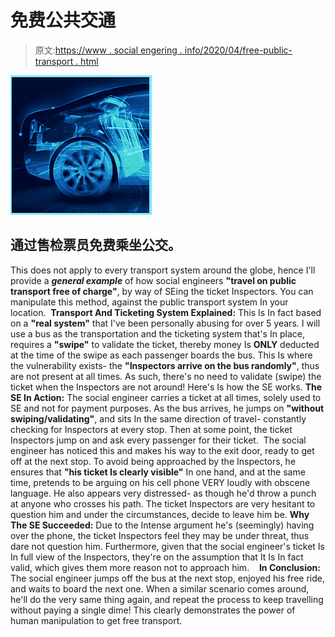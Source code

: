 # 免费公共交通

> 原文:[https://www . social engering . info/2020/04/free-public-transport . html](https://www.socialengineering.info/2020/04/free-public-transport.html)

[![](img/1ef3c5184d28e4e6091a9a97bfa24f71.png)](https://1.bp.blogspot.com/-w1e9qOL5O-0/Xpc2dUnCtVI/AAAAAAAAjwU/M71Ef_SXdnAGxTV1txBcW0-E6BdyvNFgwCLcBGAsYHQ/s1600/Social%2BEngineering%2BTickets.%2Bwww.socialengineers.net.jpg)

## **通过售检票员免费乘坐公交。**

This does not apply to every transport system around the globe, hence I'll provide a ***general example*** of how social engineers **"travel on public transport free of charge"**, by way of SEing the ticket Inspectors. You can manipulate this method, against the public transport system In your location. 
  **Transport And Ticketing System Explained:**
  This Is In fact based on a **"real system"** that I've been personally abusing for over 5 years. I will use a bus as the transportation and the ticketing system that's In place, requires a **"swipe"** to validate the ticket, thereby money Is **ONLY** deducted at the time of the swipe as each passenger boards the bus. This Is where the vulnerability exists- the **"Inspectors arrive on the bus randomly"**, thus are not present at all times. As such, there's no need to validate (swipe) the ticket when the Inspectors are not around! Here's Is how the SE works.
  **The SE In Action:**
  The social engineer carries a ticket at all times, solely used to SE and not for payment purposes. As the bus arrives, he jumps on **"without swiping/validating"**, and sits In the same direction of travel- constantly checking for Inspectors at every stop. Then at some point, the ticket Inspectors jump on and ask every passenger for their ticket. 
  The social engineer has noticed this and makes his way to the exit door, ready to get off at the next stop. To avoid being approached by the Inspectors, he ensures that **"his ticket Is clearly visible"** In one hand, and at the same time, pretends to be arguing on his cell phone VERY loudly with obscene language. He also appears very distressed- as though he'd throw a punch at anyone who crosses his path. The ticket Inspectors are very hesitant to question him and under the circumstances, decide to leave him be.
  **Why The SE Succeeded:**
  Due to the Intense argument he's (seemingly) having over the phone, the ticket Inspectors feel they may be under threat, thus dare not question him. Furthermore, given that the social engineer's ticket Is In full view of the Inspectors, they're on the assumption that It Is In fact valid, which gives them more reason not to approach him.   
  **In Conclusion:**
  The social engineer jumps off the bus at the next stop, enjoyed his free ride, and waits to board the next one. When a similar scenario comes around, he'll do the very same thing again, and repeat the process to keep travelling without paying a single dime! This clearly demonstrates the power of human manipulation to get free transport.